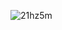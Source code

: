 ​![21hz5m](https://user-images.githubusercontent.com/20739328/34308138-d550738e-e75c-11e7-9d6f-e4e434573c55.gif)
